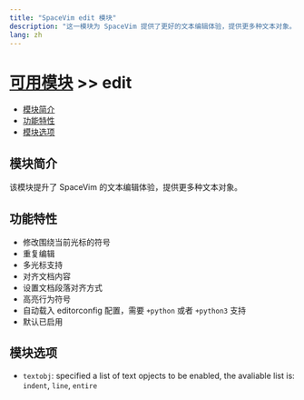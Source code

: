 ```yaml
---
title: "SpaceVim edit 模块"
description: "这一模块为 SpaceVim 提供了更好的文本编辑体验，提供更多种文本对象。"
lang: zh
---
```


# [可用模块](../) >> edit

<!-- vim-markdown-toc GFM -->

- [模块简介](#模块简介)
- [功能特性](#功能特性)
- [模块选项](#模块选项)

<!-- vim-markdown-toc -->

## 模块简介

该模块提升了 SpaceVim 的文本编辑体验，提供更多种文本对象。

## 功能特性

- 修改围绕当前光标的符号
- 重复编辑
- 多光标支持
- 对齐文档内容
- 设置文档段落对齐方式
- 高亮行为符号
- 自动载入 editorconfig 配置，需要 `+python` 或者 `+python3` 支持
- 默认已启用

## 模块选项

- `textobj`: specified a list of text opjects to be enabled, the avaliable list is: `indent`, `line`, `entire`
